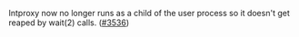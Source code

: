 Intproxy now no longer runs as a child of the user process so it doesn't get reaped by wait(2) calls. ([#3536](https://github.com/metalbear-co/mirrord/issues/3563))
